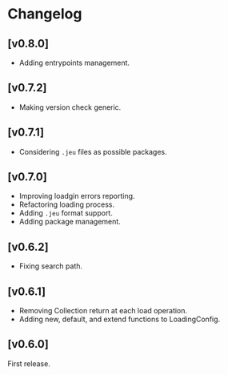 
# Changelog

## [v0.8.0]

- Adding entrypoints management.

## [v0.7.2]

- Making version check generic.

## [v0.7.1]

- Considering `.jeu` files as possible packages.

## [v0.7.0]

- Improving loadgin errors reporting.
- Refactoring loading process.
- Adding `.jeu` format support.
- Adding package management.

## [v0.6.2]

- Fixing search path.

## [v0.6.1]

- Removing Collection return at each load operation.
- Adding new, default, and extend functions to LoadingConfig.

## [v0.6.0]

First release.
